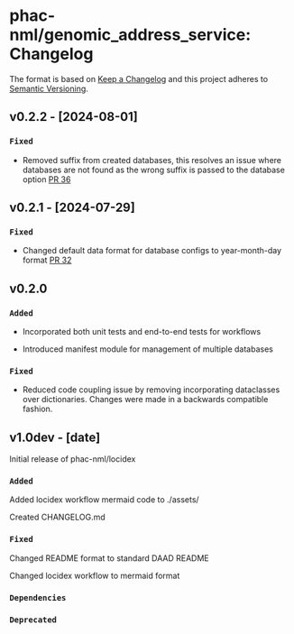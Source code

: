 # phac-nml/genomic_address_service: Changelog

The format is based on [Keep a Changelog](https://keepachangelog.com/en/1.0.0/)
and this project adheres to [Semantic Versioning](https://semver.org/spec/v2.0.0.html).



## v0.2.2 - [2024-08-01]

### `Fixed`

- Removed suffix from created databases, this resolves an issue where databases are not found as the wrong suffix is passed to the database option [PR 36](https://github.com/phac-nml/locidex/pull/36)

## v0.2.1 - [2024-07-29]

### `Fixed`

- Changed default data format for database configs to year-month-day format [PR 32](https://github.com/phac-nml/locidex/pull/32/commits/3afbd16880c9e70738fa73f7adfcedda59825983)

## v0.2.0

### `Added`

- Incorporated both unit tests and end-to-end tests for workflows

- Introduced manifest module for management of multiple databases

### `Fixed`

- Reduced code coupling issue by removing incorporating dataclasses over dictionaries. Changes were made in a backwards compatible fashion.

## v1.0dev - [date]

Initial release of phac-nml/locidex

### `Added`

Added locidex workflow mermaid code to ./assets/

Created CHANGELOG.md

### `Fixed`

Changed README format to standard DAAD README

Changed locidex workflow to  mermaid format

### `Dependencies`

### `Deprecated`
